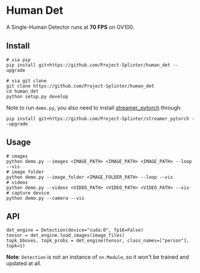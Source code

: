 # Human Det

A Single-Human Detector runs at **70 FPS** on GV100.

## Install

```
# via pip
pip install git+https://github.com/Project-Splinter/human_det --upgrade

# via git clone
git clone https://github.com/Project-Splinter/human_det
cd human_det
python setup.py develop
```

Note to run `demo.py`, you also need to install [streamer_pytorch](https://github.com/Project-Splinter/streamer_pytorch) through:
```
pip install git+https://github.com/Project-Splinter/streamer_pytorch --upgrade
```

## Usage

```
# images
python demo.py --images <IMAGE_PATH> <IMAGE_PATH> <IMAGE_PATH> --loop --vis
# image folder
python demo.py --image_folder <IMAGE_FOLDER_PATH> --loop --vis
# videos
python demo.py --videos <VIDEO_PATH> <VIDEO_PATH> <VIDEO_PATH> --vis
# capture device
python demo.py --camera --vis
```

## API
```
det_engine = Detection(device="cuda:0", fp16=False)
tensor = det_engine.load_images(image_files)
topk_bboxes, topk_probs = det_engine(tensor, class_names=["person"], topk=1)
```
**Note**: `Detection` is not an instance of `nn.Module`, so it won't be trained and updated at all.
